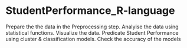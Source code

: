 # StudentPerformance_R-language

Prepare the the data in the Preprocessing step.
Analyise the data using statistical functions.
Visualize the data.
Predicate Student Performance using cluster &amp; classification models.
Check the accuracy of the models
